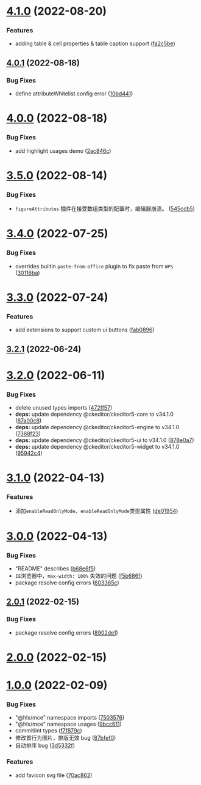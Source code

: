 # [4.1.0](https://github.com/letsbug/ckeditor5-build-multies/compare/4.0.1...4.1.0) (2022-08-20)

### Features

- adding table & cell properties & table caption support ([fa2c5be](https://github.com/letsbug/ckeditor5-build-multies/commit/fa2c5bec19a7a9644d4716eded5ddb9c3baaa5ba))

## [4.0.1](https://github.com/letsbug/ckeditor5-build-multies/compare/4.0.0...4.0.1) (2022-08-18)

### Bug Fixes

- define attributeWhitelist config error ([10bd441](https://github.com/letsbug/ckeditor5-build-multies/commit/10bd441b2947357d5cfe9fbb29409383b8e92d16))

# [4.0.0](https://github.com/letsbug/ckeditor5-build-multies/compare/3.5.0...4.0.0) (2022-08-18)

### Bug Fixes

- add highlight usages demo ([2ac846c](https://github.com/letsbug/ckeditor5-build-multies/commit/2ac846cf5ed608e474ce5611445215d7e958e00d))

# [3.5.0](https://github.com/letsbug/ckeditor5-build-multies/compare/3.4.0...3.5.0) (2022-08-14)

### Bug Fixes

- `figureAttributes` 插件在接受数组类型的配置时，编辑器崩溃。 ([545ccb5](https://github.com/letsbug/ckeditor5-build-multies/commit/545ccb5ea4eca2e2eb63446d3bef3776d1c72dc3))

# [3.4.0](https://github.com/letsbug/ckeditor5-build-multies/compare/3.3.0...3.4.0) (2022-07-25)

### Bug Fixes

- overrides builtin `paste-from-office` plugin to fix paste from `WPS` ([30116ba](https://github.com/letsbug/ckeditor5-build-multies/commit/30116ba3fb9942e4026b0fbe0c1ae4c587298d3e))

# [3.3.0](https://github.com/letsbug/ckeditor5-build-multies/compare/3.2.1...3.3.0) (2022-07-24)

### Features

- add extensions to support custom ui buttons ([fab0896](https://github.com/letsbug/ckeditor5-build-multies/commit/fab0896c644f472bb324f7f87c55d9d52eb27afd))

## [3.2.1](https://github.com/letsbug/ckeditor5-build-multies/compare/3.2.0...3.2.1) (2022-06-24)

# [3.2.0](https://github.com/letsbug/ckeditor5-build-multies/compare/3.1.0...3.2.0) (2022-06-11)

### Bug Fixes

- delete unused types imports ([472ff57](https://github.com/letsbug/ckeditor5-build-multies/commit/472ff57eb808bc087ffaddd56fb034771b6500a6))
- **deps:** update dependency @ckeditor/ckeditor5-core to v34.1.0 ([87a00c8](https://github.com/letsbug/ckeditor5-build-multies/commit/87a00c81e67282fa89ec54003f681aaccf31f3d7))
- **deps:** update dependency @ckeditor/ckeditor5-engine to v34.1.0 ([7368f23](https://github.com/letsbug/ckeditor5-build-multies/commit/7368f23bc371c79c01d08175b41817e2947d1cfb))
- **deps:** update dependency @ckeditor/ckeditor5-ui to v34.1.0 ([878e0a7](https://github.com/letsbug/ckeditor5-build-multies/commit/878e0a7446365377cd2cf8f3ad14a0d4941fc5cc))
- **deps:** update dependency @ckeditor/ckeditor5-widget to v34.1.0 ([95942c4](https://github.com/letsbug/ckeditor5-build-multies/commit/95942c430ad233c1ebe469882606ade2b5f762cf))

# [3.1.0](https://github.com/letsbug/ckeditor5-build-multies/compare/3.0.0...3.1.0) (2022-04-13)

### Features

- 添加`enableReadOnlyMode`、`enableReadOnlyMode`类型属性 ([de01954](https://github.com/letsbug/ckeditor5-build-multies/commit/de0195430158f57572fe58fad724bf6d1164ef2c))

# [3.0.0](https://github.com/letsbug/ckeditor5-build-multies/compare/2.0.1...3.0.0) (2022-04-13)

### Bug Fixes

- "README" describes ([b68e6f5](https://github.com/letsbug/ckeditor5-build-multies/commit/b68e6f5f191aa2a64247bbae139e789970a7dee8))
- `IE`浏览器中，`max-width: 100%` 失效的问题 ([f5b686f](https://github.com/letsbug/ckeditor5-build-multies/commit/f5b686f71567c4e5684f08ac73b85c3372108d90))
- package resolve config errors ([603365c](https://github.com/letsbug/ckeditor5-build-multies/commit/603365c549e7331b0f5fb2aa186e1c338b439a21))

## [2.0.1](https://github.com/letsbug/ckeditor5-build-multies/compare/2.0.0...2.0.1) (2022-02-15)

### Bug Fixes

- package resolve config errors ([8902de1](https://github.com/letsbug/ckeditor5-build-multies/commit/8902de11c88a802be84662490e8514bc5f1fb34c))

# [2.0.0](https://github.com/letsbug/ckeditor5-build-multies/compare/1.0.0...2.0.0) (2022-02-15)

# [1.0.0](https://github.com/letsbug/ckeditor5-build-multies/compare/87bfef0ac7d16676f058984d263bd61e80d480a9...1.0.0) (2022-02-09)

### Bug Fixes

- "@hlx/mce" namespace imports ([7503576](https://github.com/letsbug/ckeditor5-build-multies/commit/750357616e8dcec1978e7db1f117f5d0c4ae250c))
- "@hlx/mce" namespace usages ([9bcc611](https://github.com/letsbug/ckeditor5-build-multies/commit/9bcc61189fa7daab196755fe5171e6f7b14ebabc))
- commitlint types ([f7f879c](https://github.com/letsbug/ckeditor5-build-multies/commit/f7f879c355686fcf392f04da3d7125a42d9e470e))
- 修改首行为图片，排版无效 bug ([87bfef0](https://github.com/letsbug/ckeditor5-build-multies/commit/87bfef0ac7d16676f058984d263bd61e80d480a9))
- 自动排序 bug ([3d5332f](https://github.com/letsbug/ckeditor5-build-multies/commit/3d5332fdf8da520c808e0341368781d3059a7e5e))

### Features

- add favicon svg file ([70ac862](https://github.com/letsbug/ckeditor5-build-multies/commit/70ac862e6f9d7922a0916ca30a9dc1d4a0ce1c38))

